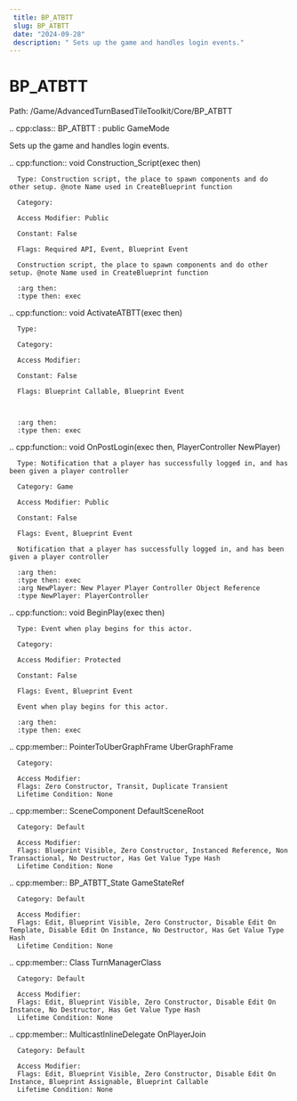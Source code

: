 ```yaml
---
 title: BP_ATBTT
 slug: BP_ATBTT
 date: "2024-09-28"
 description: " Sets up the game and handles login events."
---
```


BP_ATBTT
=========

Path: /Game/AdvancedTurnBasedTileToolkit/Core/BP_ATBTT

.. cpp:class:: BP_ATBTT : public GameMode

   Sets up the game and handles login events.

   .. cpp:function:: void Construction_Script(exec then)

      Type: Construction script, the place to spawn components and do other setup. @note Name used in CreateBlueprint function

      Category: 

      Access Modifier: Public

      Constant: False

      Flags: Required API, Event, Blueprint Event

      Construction script, the place to spawn components and do other setup. @note Name used in CreateBlueprint function

      :arg then: 
      :type then: exec

   .. cpp:function:: void ActivateATBTT(exec then)

      Type: 

      Category: 

      Access Modifier: 

      Constant: False

      Flags: Blueprint Callable, Blueprint Event

      

      :arg then: 
      :type then: exec

   .. cpp:function:: void OnPostLogin(exec then, PlayerController NewPlayer)

      Type: Notification that a player has successfully logged in, and has been given a player controller

      Category: Game

      Access Modifier: Public

      Constant: False

      Flags: Event, Blueprint Event

      Notification that a player has successfully logged in, and has been given a player controller

      :arg then: 
      :type then: exec
      :arg NewPlayer: New Player Player Controller Object Reference
      :type NewPlayer: PlayerController

   .. cpp:function:: void BeginPlay(exec then)

      Type: Event when play begins for this actor.

      Category: 

      Access Modifier: Protected

      Constant: False

      Flags: Event, Blueprint Event

      Event when play begins for this actor.

      :arg then: 
      :type then: exec

   .. cpp:member:: PointerToUberGraphFrame UberGraphFrame

      Category: 

      Access Modifier: 
      Flags: Zero Constructor, Transit, Duplicate Transient
      Lifetime Condition: None

      

   .. cpp:member:: SceneComponent DefaultSceneRoot

      Category: Default

      Access Modifier: 
      Flags: Blueprint Visible, Zero Constructor, Instanced Reference, Non Transactional, No Destructor, Has Get Value Type Hash
      Lifetime Condition: None

      

   .. cpp:member:: BP_ATBTT_State GameStateRef

      Category: Default

      Access Modifier: 
      Flags: Edit, Blueprint Visible, Zero Constructor, Disable Edit On Template, Disable Edit On Instance, No Destructor, Has Get Value Type Hash
      Lifetime Condition: None

      

   .. cpp:member:: Class TurnManagerClass

      Category: Default

      Access Modifier: 
      Flags: Edit, Blueprint Visible, Zero Constructor, Disable Edit On Instance, No Destructor, Has Get Value Type Hash
      Lifetime Condition: None

      

   .. cpp:member:: MulticastInlineDelegate OnPlayerJoin

      Category: Default

      Access Modifier: 
      Flags: Edit, Blueprint Visible, Zero Constructor, Disable Edit On Instance, Blueprint Assignable, Blueprint Callable
      Lifetime Condition: None

      

